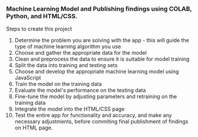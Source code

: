 ### Machine Learning Model and Publishing findings using COLAB, Python, and HTML/CSS.
Steps to create this project

1. Determine the problem you are solving with the app - this will guide the type of machine learning algorithm you use
2. Choose and gather the appropriate data for the model
3. Clean and preprocess the data to ensure it is suitable for model training
4. Split the data into training and testing sets
5. Choose and develop the appropriate machine learning model using JavaScript
6. Train the model on the training data
7. Evaluate the model's performance on the testing data
8. Fine-tune the model by adjusting parameters and retraining on the training data
9. Integrate the model into the HTML/CSS page
10. Test the entire app for functionality and accuracy, and make any necessary adjustments, before commiting final publishment of findings on HTML page.
